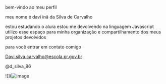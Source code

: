  bem-vindo ao meu perfil 

 meu nome é davi inã da Silva de Carvalho

 estou estudando o alura
 estou me devolvendo na linguagem Javascript 
 utilizo esse espaço para minha organização e compartilhamento dos meus projetos devolvidos 

 para você entrar em contato comigo 

 Davi.silva.carvalho@escola.pr.gov.br

 @d_silva_96

 ![](![image](https://github.com/user-attachments/assets/de11db09-ca5f-466e-bdc5-ae9b29ce9e94)

